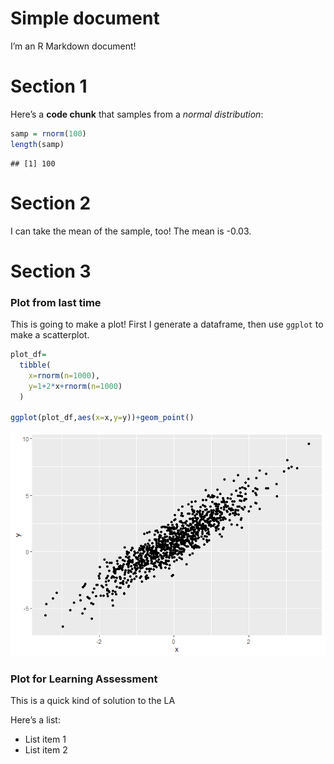 Simple document
================

I’m an R Markdown document!

# Section 1

Here’s a **code chunk** that samples from a *normal distribution*:

``` r
samp = rnorm(100)
length(samp)
```

    ## [1] 100

# Section 2

I can take the mean of the sample, too! The mean is -0.03.

# Section 3

### Plot from last time

This is going to make a plot! First I generate a dataframe, then use
`ggplot` to make a scatterplot.

``` r
plot_df=
  tibble(
    x=rnorm(n=1000),
    y=1+2*x+rnorm(n=1000)
  )

ggplot(plot_df,aes(x=x,y=y))+geom_point()
```

![](template--1-_files/figure-gfm/chunk_scatterplot-1.png)<!-- -->

### Plot for Learning Assessment

This is a quick kind of solution to the LA

Here’s a list:

-   List item 1
-   List item 2
